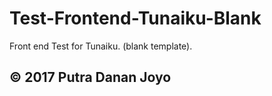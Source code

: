 # Test-Frontend-Tunaiku-Blank
Front end Test for Tunaiku. (blank template).

## &copy; 2017 Putra Danan Joyo ##
